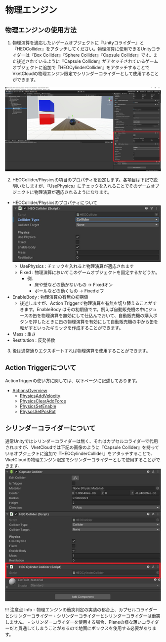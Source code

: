 # 物理エンジン

## 物理エンジンの使用方法
1. 物理演算を適応したいゲームオブジェクトに『Unityコライダー』と『HEOCollider』をアタッチしてください。物理演算に使用できるUnityコライダーは『Box Collider』『Sphere Collider』『Capsule Collider』です。また後述されているように『Capsule Collider』がアタッチされているゲームオブジェクトに追加で『HEOCylinderCollider』をアタッチすることでVketCloudの物理エンジン限定でシリンダーコライダーとして使用することができます。

![PhysicsEngine](img/PhysicsEngine.jpg)

2. HEOCollider/Physicsの項目のプロパティを設定します。各項目は下記で説明いたしますが、『UsePhysics』にチェックを入れることでそのゲームオブジェクトに物理演算が適応されるようになります。
  - HEOCollider/Physicsのプロパティについて
  ![PhysicsEngine](img/PhysicsEngineCollider.jpg)
    - UsePhysics : チェックを入れると物理演算が適応されます
    - Fixed : 物理演算においてこのゲームオブジェクトを固定するかどうか。
      - 例.
        - 床や壁などの動かないもの → Fixedオン
        - ボールなどの動くもの  → Fixedオフ
  - EnableBody : 物理演算の有無の初期値
    - 後述しますが、Action Triggerで物理演算を有無を切り替えることができます。EnableBody はその初期値です。例えば自動販売機の中にジュースの缶を物理演算を無効にして仕込んでおいて、自動販売機の購入ボタンを押したときに缶の物理演算を有効にして自動販売機の中から缶を転がすといったギミックを作成することができます。
  - Mass : 重さ
  - Restitution : 反発係数

3. 後は通常通りエクスポートすれば物理演算を使用することができます。


## Action Triggerについて
ActionTriggerの使い方に関しては、以下ページに記述しております。
  
- [ActionsOverview](../Actions/ActionsOverview.md)
  - [PhysicsAddVelocity](../Actions/Physics/PhysicsAddVelocity.md)
  - [PhysicsClearAddForce](../Actions/Physics/PhysicsClearAddForce.md)
  - [PhysicsSetEnable](../Actions/Physics/PhysicsSetEnable.md)
  - [PhyscsSetPosRot](../Actions/Physics/PhysicsSetPosRot.md)

## シリンダーコライダーについて
通常Unityではシリンダーコライダーは無く、それはカプセルコライダーで代用されますが、VketCloudでは下記の画像のように『Capsule Collider』を持っているオブジェクトに追加で『HEOCylinderCollider』をアタッチすることで、VketCloudの物理エンジン限定でシリンダーコライダーとして使用することができます。
![PhysicsEngine](img/PhysicsEngineCylinderCollider.jpg)

!!! 注意点 Info
    - 物理エンジンの衝突判定の実装の都合上、カプセルコライダーとシリンダーコライダー・シリンダーコライダーとシリンダーコライダーは衝突しません。
    - シリンダーコライダーを使用する場合、Planeの様な薄いコライダーだと貫通してしまうことがあるので地面にボックスを使用する必要があります。